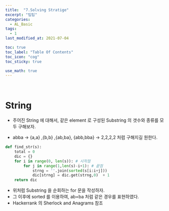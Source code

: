 ```yaml
---
title:  "7.Solving Stratige"
excerpt: "팁팁"
categories:
  - AL_Basic
tags:
  - 1
last_modified_at: 2021-07-04

toc: true
toc_label: "Table Of Contents"
toc_icon: "cog"
toc_sticky: true

use_math: true
---
```


<br>

# String

- 주어진 String 에 대해서, 같은 element 로 구성된 Substring 의 갯수와 종류를 모두 구해보자.

- abba -> {a,a} ,{b,b} ,{ab,ba}, {abb,bba} -> 2,2,2,2 처럼 구해지길 원한다. 

```python
def find_str(s):
    total = 0
    dic = {}
    for i in range(0, len(s)): # 시작점
        for j in range(1,len(s)-i+1): # 끝점
            strng = ''.join(sorted(s[i:i+j]))
            dic[strng] = dic.get(strng,0)  + 1
    return dic
```

- 위처럼 Substring 을 순회하는 for 문을 작성하자.
- 그 이후에 sorted 를 이용하여, ab=ba 처럼 같은 경우를 표현하였다. 
- Hackerrank 의 Sherlock and Anagrams 참조

